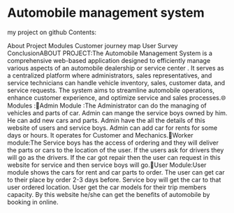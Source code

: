 # Automobile management system
my project on github
Contents:


About Project
Modules
Customer journey map
User Survey
ConclusionABOUT PROJECT:The Automobile Management System is a comprehensive web-based application designed to efficiently manage various aspects of an automobile dealership or service center . It serves as a centralized platform where administrators, sales representatives, and service technicians can handle vehicle inventory, sales, customer data, and service requests. The system aims to streamline automobile operations, enhance customer experience, and optimize service and sales processes.🌐Modules :🔹Admin Module :The Administrator can do the managing of vehicles and parts of car. Admin can mange the service boys owned by him. He can add new cars and parts. Admin have the all the details of this website of users and service boys. Admin can add car for rents for some days or hours. It operates for Customer and Mechanics.🔹Worker module:The Service boys has the access of ordering and they will deliver the parts or cars to the location of the user. If the users ask for drivers they will go as the drivers. If the car got repair then the user can request in this website for service and then service boys will go.🔹User Module:User module shows the cars for rent and car parts to order. The user can get car to their place by order 2-3 days before. Service boy will get the car to that user ordered location. User get the car models for their trip members capacity. By this website he/she can get the benefits of automobile by booking in online.
